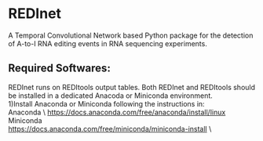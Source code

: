 # REDInet
A Temporal Convolutional Network based Python package for the detection of A-to-I RNA editing events in RNA sequencing experiments.

## **Required Softwares**:
REDInet runs on REDItools output tables. Both REDInet and REDItools should be installed in a dedicated Anacoda or Miniconda environment.  
1)Install Anaconda or Miniconda following the instructions in: \
	Anaconda \ 
            https://docs.anaconda.com/free/anaconda/install/linux \
        Miniconda \
            https://docs.anaconda.com/free/miniconda/miniconda-install \
 
